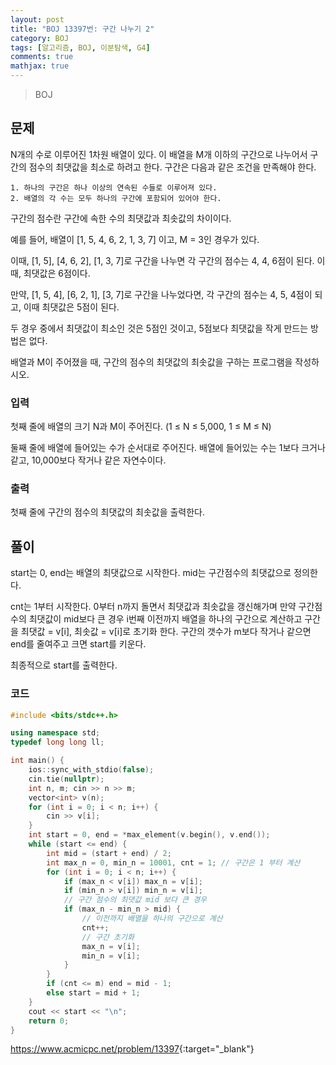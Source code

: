```yaml
---
layout: post
title: "BOJ 13397번: 구간 나누기 2"
category: BOJ
tags: [알고리즘, BOJ, 이분탐색, G4]
comments: true
mathjax: true
---
```


> BOJ

## 문제
N개의 수로 이루어진 1차원 배열이 있다. 이 배열을 M개 이하의 구간으로 나누어서 구간의 점수의 최댓값을 최소로 하려고 한다. 구간은 다음과 같은 조건을 만족해야 한다.

    1. 하나의 구간은 하나 이상의 연속된 수들로 이루어져 있다.
    2. 배열의 각 수는 모두 하나의 구간에 포함되어 있어야 한다.

구간의 점수란 구간에 속한 수의 최댓값과 최솟값의 차이이다.

예를 들어, 배열이 [1, 5, 4, 6, 2, 1, 3, 7] 이고, M = 3인 경우가 있다.

이때, [1, 5], [4, 6, 2], [1, 3, 7]로 구간을 나누면 각 구간의 점수는 4, 4, 6점이 된다. 이때, 최댓값은 6점이다.

만약, [1, 5, 4], [6, 2, 1], [3, 7]로 구간을 나누었다면, 각 구간의 점수는 4, 5, 4점이 되고, 이때 최댓값은 5점이 된다.

두 경우 중에서 최댓값이 최소인 것은 5점인 것이고, 5점보다 최댓값을 작게 만드는 방법은 없다.

배열과 M이 주어졌을 때, 구간의 점수의 최댓값의 최솟값을 구하는 프로그램을 작성하시오.


### 입력
첫째 줄에 배열의 크기 N과 M이 주어진다. (1 ≤ N ≤ 5,000, 1 ≤ M ≤ N)

둘째 줄에 배열에 들어있는 수가 순서대로 주어진다. 배열에 들어있는 수는 1보다 크거나 같고, 10,000보다 작거나 같은 자연수이다.


### 출력
첫째 줄에 구간의 점수의 최댓값의 최솟값을 출력한다.

## 풀이
start는 0, end는 배열의 최댓값으로 시작한다. mid는 구간점수의 최댓값으로 정의한다.

cnt는 1부터 시작한다. 0부터 n까지 돌면서 최댓값과 최솟값을 갱신해가며 만약 구간점수의 최댓값이 mid보다 큰 경우 i번째 이전까지 배열을 하나의 구간으로 계산하고 구간을 최댓값 = v[i], 최솟값 = v[i]로 초기화 한다. 구간의 갯수가 m보다 작거나 같으면 end를 줄여주고 크면 start를 키운다.

최종적으로 start를 출력한다.

### 코드
```c++
#include <bits/stdc++.h>

using namespace std;
typedef long long ll;

int main() {
    ios::sync_with_stdio(false);
    cin.tie(nullptr);
    int n, m; cin >> n >> m;
    vector<int> v(n);
    for (int i = 0; i < n; i++) {
        cin >> v[i];
    }
    int start = 0, end = *max_element(v.begin(), v.end());
    while (start <= end) {
        int mid = (start + end) / 2;
        int max_n = 0, min_n = 10001, cnt = 1; // 구간은 1 부터 계산
        for (int i = 0; i < n; i++) {
            if (max_n < v[i]) max_n = v[i];
            if (min_n > v[i]) min_n = v[i];
            // 구간 점수의 최댓값 mid 보다 큰 경우
            if (max_n - min_n > mid) {
                // 이전까지 배열을 하나의 구간으로 계산
                cnt++;
                // 구간 초기화
                max_n = v[i];
                min_n = v[i];
            }
        }
        if (cnt <= m) end = mid - 1;
        else start = mid + 1;
    }
    cout << start << "\n";
    return 0;
}

```

<https://www.acmicpc.net/problem/13397>{:target="_blank"}
